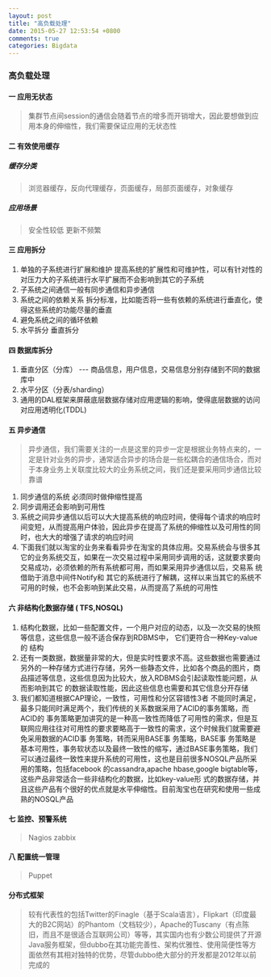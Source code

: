 ```yaml
---
layout: post
title: "高负载处理"
date: 2015-05-27 12:53:54 +0800
comments: true
categories: Bigdata
---
```

### 高负载处理
#### 一 应用无状态
>集群节点间session的通信会随着节点的增多而开销增大，因此要想做到应用本身的伸缩性，我们需要保证应用的无状态性

#### 二 有效使用缓存
##### 缓存分类
>浏览器缓存，反向代理缓存，页面缓存，局部页面缓存，对象缓存

##### 应用场景
>安全性较低 更新不频繁

<!--more-->

#### 三 应用拆分
1. 单独的子系统进行扩展和维护 提高系统的扩展性和可维护性，可以有针对性的对压力大的子系统进行水平扩展而不会影响到其它的子系统
2. 子系统之间通信一般有同步通信和异步通信
3. 系统之间的依赖关系 拆分标准，比如能否将一些有依赖的系统进行垂直化，使得这些系统的功能尽量的垂直
4. 避免系统之间的循环依赖
5. 水平拆分 垂直拆分

#### 四 数据库拆分
1. 垂直分区（分库）  --- 商品信息，用户信息，交易信息分别存储到不同的数据库中
2. 水平分区（分表/sharding）
3. 通用的DAL框架来屏蔽底层数据存储对应用逻辑的影响，使得底层数据的访问对应用透明化(TDDL)

####  五 异步通信
>异步通信，我们需要关注的一点是这里的异步一定是根据业务特点来的，一定是针对业务的异步，通常适合异步的场合是一些松耦合的通信场合，而对于本身业务上关联度比较大的业务系统之间，我们还是要采用同步通信比较靠谱

1. 同步通信的系统 必须同时做伸缩性提高
2. 同步调用还会影响到可用性
3. 系统之间异步通信以后可以大大提高系统的响应时间，使得每个请求的响应时间变短，从而提高用户体验，因此异步在提高了系统的伸缩性以及可用性的同时，也大大的增强了请求的响应时间
4. 下面我们就以淘宝的业务来看看异步在淘宝的具体应用。交易系统会与很多其它的业务系统交互，如果在一次交易过程中采用同步调用的话，这就要求要向交易成功，必须依赖的所有系统都可用，而如果采用异步通信以后，交易系 统借助于消息中间件Notify和 其它的系统进行了解耦，这样以来当其它的系统不可用的时候，也不会影响到某此交易，从而提高了系统的可用性

#### 六 非结构化数据存储 ( TFS,NOSQL)
1. 结构化数据，比如一些配置文件，一个用户对应的动态，以及一次交易的快照等信息，这些信息一般不适合保存到RDBMS中， 它们更符合一种Key-value的 结构
2. 还有一类数据，数据量非常的大，但是实时性要求不高。这些数据也需要通过另外的一种存储方式进行存储，另外一些静态文件，比如各个商品的图片，商品描述等信息，这些信息因为比较大，放入RDBMS会引起读取性能问题，从而影响到其它 的数据读取性能，因此这些信息也需要和其它信息分开存储
3. 我们都知道根据CAP理论，一致性，可用性和分区容错性3者 不能同时满足，最多只能同时满足两个，我们传统的关系数据采用了ACID的事务策略，而ACID的 事务策略更加讲究的是一种高一致性而降低了可用性的需求，但是互联网应用往往对可用性的要求要略高于一致性的需求，这个时候我们就需要避免采用数据的ACID事 务策略，转而采用BASE事 务策略，BASE事 务策略是基本可用性，事务软状态以及最终一致性的缩写，通过BASE事务策略，我们可以通过最终一致性来提升系统的可用性，这也是目前很多NOSQL产品所采用的策略，包括facebook 的cassandra,apache hbase,google bigtable等，这些产品非常适合一些非结构化的数据，比如key-value形 式的数据存储，并且这些产品有个很好的优点就是水平伸缩性。目前淘宝也在研究和使用一些成熟的NOSQL产品

#### 七 监控、预警系统
>Nagios zabbix

#### 八 配置统一管理
>Puppet

#### 分布式框架
>较有代表性的包括Twitter的Finagle（基于Scala语言），Flipkart（印度最大的B2C网站）的Phantom（文档较少），Apache的Tuscany（有点陈旧，而且不是很适合互联网公司）等等，其实国内也有少数公司提供了开源Java服务框架，但dubbo在其功能完善性、架构优雅性、使用简便性等方面依然有其相对独特的优势，尽管dubbo绝大部分的开发都是2012年以前完成的
